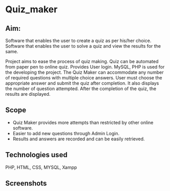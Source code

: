 # Quiz_maker

## Aim:
Software that enables the user to create a quiz as per his/her choice. Software that enables the user to solve a quiz and view the results for the same.

Project aims to ease the process of quiz making. Quiz can be automated from paper pen to online quiz. Provides User login. MySQL, PHP is used for the developing the project.
The Quiz Maker can accommodate any number of required questions with multiple choice answers. User must choose the appropriate answer and submit the quiz after completion. It also displays the number of question attempted. After the completion of the quiz, the results are displayed.

## Scope
* Quiz Maker provides more attempts than restricted by other online software.
* Easier to add new questions through Admin Login.
* Results and answers are recorded and can be easily retrieved.

## Technologies used
PHP, HTML, CSS, MYSQL, Xampp

## Screenshots
